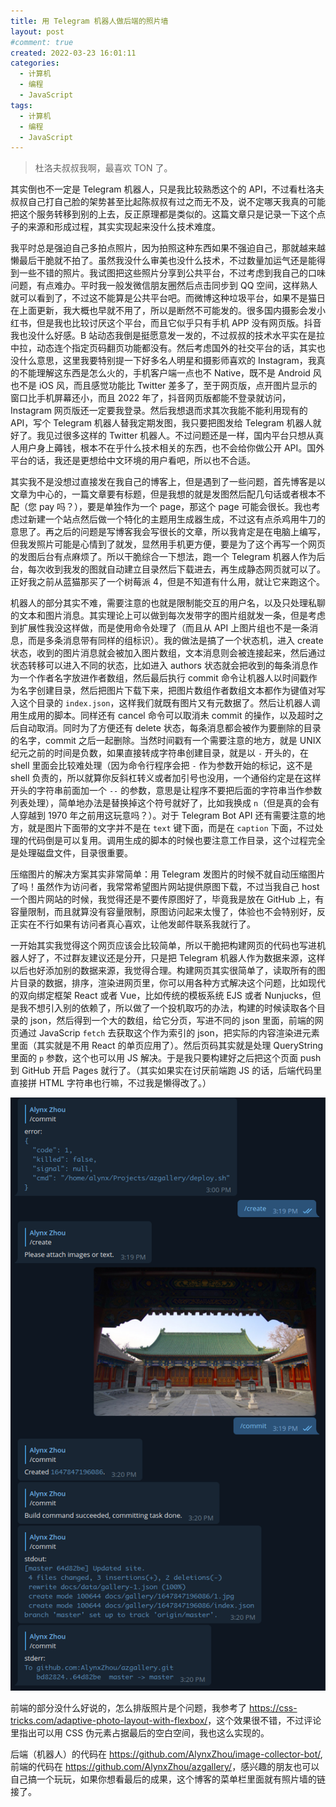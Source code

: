 ```yaml
---
title: 用 Telegram 机器人做后端的照片墙
layout: post
#comment: true
created: 2022-03-23 16:01:11
categories:
  - 计算机
  - 编程
  - JavaScript
tags:
  - 计算机
  - 编程
  - JavaScript
---
```

<blockquote class="center-quote">杜洛夫叔叔我啊，最喜欢 TON 了。</blockquote>

其实倒也不一定是 Telegram 机器人，只是我比较熟悉这个的 API，不过看杜洛夫叔叔自己打自己脸的架势甚至比起陈叔叔有过之而无不及，说不定哪天我真的可能把这个服务转移到别的上去，反正原理都是类似的。这篇文章只是记录一下这个点子的来源和形成过程，其实实现起来没什么技术难度。

<!--more-->

我平时总是强迫自己多拍点照片，因为拍照这种东西如果不强迫自己，那就越来越懒最后干脆就不拍了。虽然我没什么审美也没什么技术，不过数量加运气还是能得到一些不错的照片。我试图把这些照片分享到公共平台，不过考虑到我自己的口味问题，有点难办。平时我一般发微信朋友圈然后点击同步到 QQ 空间，这样熟人就可以看到了，不过这不能算是公共平台吧。而微博这种垃圾平台，如果不是猫日在上面更新，我大概也早就不用了，所以是断然不可能发的。很多国内摄影会发小红书，但是我也比较讨厌这个平台，而且它似乎只有手机 APP 没有网页版。抖音我也没什么好感。B 站动态我倒是挺愿意发一发的，不过叔叔的技术水平实在是拉中拉，动态连个指定页码翻页功能都没有。然后考虑国外的社交平台的话，其实也没什么意思，这里我要特别提一下好多名人明星和摄影师喜欢的 Instagram，我真的不能理解这东西是怎么火的，手机客户端一点也不 Native，既不是 Android 风也不是 iOS 风，而且感觉功能比 Twitter 差多了，至于网页版，点开图片显示的窗口比手机屏幕还小，而且 2022 年了，抖音网页版都能不登录就访问，Instagram 网页版还一定要我登录。然后我想退而求其次我能不能利用现有的 API，写个 Telegram 机器人替我定期发图，我只要把图发给 Telegram 机器人就好了。我见过很多这样的 Twitter 机器人。不过问题还是一样，国内平台只想从真人用户身上薅钱，根本不在乎什么技术相关的东西，也不会给你做公开 API。国外平台的话，我还是更想给中文环境的用户看吧，所以也不合适。

其实我不是没想过直接发在我自己的博客上，但是遇到了一些问题，首先博客是以文章为中心的，一篇文章要有标题，但是我想的就是发图然后配几句话或者根本不配（您 pay 吗？），要是单独作为一个 page，那这个 page 可能会很长。我也考虑过新建一个站点然后做一个特化的主题用生成器生成，不过这有点杀鸡用牛刀的意思了。再之后的问题是写博客我会写很长的文章，所以我肯定是在电脑上编写，但我发照片可能是心情到了就发，显然用手机更方便，要是为了这个再写一个网页的发图后台有点麻烦了。所以干脆综合一下想法，跑一个 Telegram 机器人作为后台，每次收到我发的图就自动建立目录然后下载进去，再生成静态网页就可以了。正好我之前从蓝猫那买了一个树莓派 4，但是不知道有什么用，就让它来跑这个。

机器人的部分其实不难，需要注意的也就是限制能交互的用户名，以及只处理私聊的文本和图片消息。其实理论上可以做到每次发带字的图片组就发一条，但是考虑到扩展性我没这样做，而是使用命令处理了（而且从 API 上图片组也不是一条消息，而是多条消息带有同样的组标识）。我的做法是搞了一个状态机，进入 create 状态，收到的图片消息就会被加入图片数组，文本消息则会被连接起来，然后通过状态转移可以进入不同的状态，比如进入 authors 状态就会把收到的每条消息作为一个作者名字放进作者数组，然后最后执行 commit 命令让机器人以时间戳作为名字创建目录，然后把图片下载下来，把图片数组作者数组文本都作为键值对写入这个目录的 `index.json`，这样我们就既有图片又有元数据了。然后让机器人调用生成用的脚本。同样还有 cancel 命令可以取消未 commit 的操作，以及超时之后自动取消。同时为了方便还有 delete 状态，每条消息都会被作为要删除的目录的名字，commit 之后一起删除。当然时间戳有一个需要注意的地方，就是 UNIX 纪元之前的时间是负数，如果直接转成字符串创建目录，就是以 `-` 开头的，在 shell 里面会比较难处理（因为命令行程序会把 `-` 作为参数开始的标记，这不是 shell 负责的，所以就算你反斜杠转义或者加引号也没用，一个通俗约定是在这样开头的字符串前面加一个 `--` 的参数，意思是让程序不要把后面的字符串当作参数列表处理），简单地办法是替换掉这个符号就好了，比如我换成 `n`（但是真的会有人穿越到 1970 年之前用这玩意吗？）。对于 Telegram Bot API 还有需要注意的地方，就是图片下面带的文字并不是在 `text` 键下面，而是在 `caption` 下面，不过处理的代码倒是可以复用。调用生成的脚本的时候也要注意工作目录，这个过程完全是处理磁盘文件，目录很重要。

压缩图片的解决方案其实非常简单：用 Telegram 发图片的时候不就自动压缩图片了吗！虽然作为访问者，我常常希望图片网站提供原图下载，不过当我自己 host 一个图片网站的时候，我觉得还是不要传原图好了，毕竟我是放在 GitHub 上，有容量限制，而且就算没有容量限制，原图访问起来太慢了，体验也不会特别好，反正实在不行如果有访问者真心喜欢，让他发邮件联系我就行了。

一开始其实我觉得这个网页应该会比较简单，所以干脆把构建网页的代码也写进机器人好了，不过群友建议还是分开，只是把 Telegram 机器人作为数据来源，这样以后也好添加别的数据来源，我觉得合理。构建网页其实很简单了，读取所有的图片目录的数据，排序，渲染进网页里，你可以用各种方式解决这个问题，比如现代的双向绑定框架 React 或者 Vue，比如传统的模板系统 EJS 或者 Nunjucks，但是我不想引入别的依赖了，所以做了一个投机取巧的办法，构建的时候读取各个目录的 json，然后得到一个大的数组，给它分页，写进不同的 json 里面，前端的网页通过 JavaScrip `fetch` 去获取这个作为索引的 json，把实际的内容渲染进元素里面（其实就是不用 React 的单页应用了）。然后页码其实就是处理 QueryString 里面的 `p` 参数，这个也可以用 JS 解决。于是我只要构建好之后把这个页面 push 到 GitHub 开启 Pages 就行了。（其实如果实在讨厌前端跑 JS 的话，后端代码里直接拼 HTML 字符串也行嘛，不过我是懒得改了。）

![1.png](1.png)

前端的部分没什么好说的，怎么排版照片是个问题，我参考了 <https://css-tricks.com/adaptive-photo-layout-with-flexbox/>，这个效果很不错，不过评论里指出可以用 CSS 伪元素占据最后的空白空间，我也这么实现的。

后端（机器人）的代码在 <https://github.com/AlynxZhou/image-collector-bot/>, 前端的代码在 <https://github.com/AlynxZhou/azgallery/>，感兴趣的朋友也可以自己搞一个玩玩，如果你想看最后的成果，这个博客的菜单栏里面就有照片墙的链接了。
